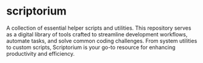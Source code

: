 # scriptorium
A collection of essential helper scripts and utilities. This repository serves as a digital library of tools crafted to streamline development workflows, automate tasks, and solve common coding challenges. From system utilities to custom scripts, Scriptorium is your go-to resource for enhancing productivity and efficiency.
